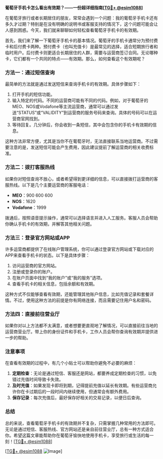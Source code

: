 **葡萄牙手机卡怎么看出有效期？——一份超详细指南[[TG💪+ @esim1088](https://t.me/s/esim1088)]**

在葡萄牙旅行或者长期居住的朋友，常常会遇到一个问题：我的葡萄牙手机卡还有多久才过期？特别是在没有明确的说明书或客服支持的情况下，这个问题可能会让人感到困惑。今天，我们就来聊聊如何轻松查看葡萄牙手机卡的有效期。

首先，我们来了解一下葡萄牙手机卡的基本情况。葡萄牙的手机卡通常分为预付费卡和后付费卡两种。预付费卡（也叫充值卡）是最常见的选择，适合短期旅行者和临时用户。后付费卡则更适合长期居住的人群，需要与运营商签订合同。无论哪种卡，它们都有一个共同的特点——有效期。那么，如何查看这个有效期呢？

### 方法一：通过短信查询

最简单的方法就是通过发送短信来查询手机卡的有效期。具体步骤如下：

1. 打开手机的短信功能。
2. 输入特定的代码。不同的运营商可能有不同的代码。例如，对于葡萄牙的MEO、NOS或Vodafone等主流运营商，通常可以通过发送“STATUS”或“VALIDITY”到运营商的服务号码来查询。具体的号码可以在运营商官网找到。
3. 等待回复。几分钟后，你会收到一条短信，其中会包含你的手机卡有效期的信息。

这种方法非常方便，尤其是当你不在葡萄牙时，无法直接联系当地运营商。不过需要注意的是，发送短信可能会产生费用，因此建议提前了解运营商的相关收费标准。

### 方法二：拨打客服热线

如果你对短信查询不放心，或者希望得到更详细的信息，可以直接拨打运营商的客服热线。以下是几个主要运营商的客服电话：

- **MEO**：900 600 600
- **NOS**：1620
- **Vodafone**：1999

拨通后，按照语音提示操作，通常可以选择语言并进入人工服务。客服人员会帮助你确认手机卡的有效期，并解答其他相关问题。

### 方法三：登录官方网站或APP

许多运营商都提供了在线账户管理系统，你可以通过登录官方网站或下载对应的APP来查看手机卡的状态。以下是具体步骤：

1. 访问运营商的官方网站。
2. 注册或登录你的账户。
3. 在账户页面中找到“我的账户”或“我的服务”选项。
4. 查看手机卡的相关信息，包括余额和有效期。

这种方式不仅能够查看有效期，还能管理其他账户信息，比如充值记录和套餐详情。不过，使用这种方法的前提是你有网络连接，而且需要记住用户名和密码。

### 方法四：直接前往营业厅

如果你对以上方法都不太满意，或者想要更直观地了解情况，可以直接前往当地的运营商营业厅。带上你的身份证件和手机卡，工作人员会帮你查询有效期并提供进一步的帮助。

### 注意事项

在查看有效期的过程中，有几个小贴士可以帮助你避免不必要的麻烦：

1. **定期检查**：无论是通过短信、客服还是网站，都要养成定期检查的习惯，以免错过充值时间导致卡失效。
2. **及时充值**：如果发现卡即将到期，记得提前充值以延长有效期。有些运营商允许你在卡过期后的一段时间内继续使用，但通常会有额外费用。
3. **保存记录**：每次充值后，最好保存好相关的交易记录，以便日后查询。

### 总结

总的来说，查看葡萄牙手机卡的有效期并不复杂，只需掌握几种常用的方法即可。无论是通过短信、客服热线、官方网站还是亲自前往营业厅，总有一种方式适合你。希望这篇文章能帮助你在葡萄牙愉快地使用手机卡，享受旅行或生活的每一刻！[[TG💪+ @esim1088](https://t.me/s/esim1088)]

[[TG💪+ @esim1088](https://t.me/s/esim1088) ![Image](https://i.postimg.cc/4NQfJmqS/Snipaste-2025-05-13-00-14-12.png)]